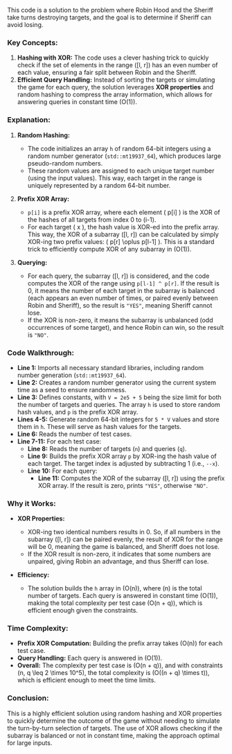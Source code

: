 This code is a solution to the problem where Robin Hood and the Sheriff take turns destroying targets, and the goal is to determine if Sheriff can avoid losing.

### Key Concepts:
1. **Hashing with XOR:** The code uses a clever hashing trick to quickly check if the set of elements in the range \([l, r]\) has an even number of each value, ensuring a fair split between Robin and the Sheriff.
2. **Efficient Query Handling:** Instead of sorting the targets or simulating the game for each query, the solution leverages **XOR properties** and random hashing to compress the array information, which allows for answering queries in constant time \(O(1)\).

### Explanation:

1. **Random Hashing:**
   - The code initializes an array `h` of random 64-bit integers using a random number generator (`std::mt19937_64`), which produces large pseudo-random numbers. 
   - These random values are assigned to each unique target number (using the input values). This way, each target in the range is uniquely represented by a random 64-bit number.

2. **Prefix XOR Array:**
   - `p[i]` is a prefix XOR array, where each element \( p[i] \) is the XOR of the hashes of all targets from index 0 to \(i-1\).
   - For each target \( x \), the hash value is XOR-ed into the prefix array. This way, the XOR of a subarray \([l, r]\) can be calculated by simply XOR-ing two prefix values: \( p[r] \oplus p[l-1] \). This is a standard trick to efficiently compute XOR of any subarray in \(O(1)\).

3. **Querying:**
   - For each query, the subarray \([l, r]\) is considered, and the code computes the XOR of the range using `p[l-1] ^ p[r]`. If the result is 0, it means the number of each target in the subarray is balanced (each appears an even number of times, or paired evenly between Robin and Sheriff), so the result is `"YES"`, meaning Sheriff cannot lose.
   - If the XOR is non-zero, it means the subarray is unbalanced (odd occurrences of some target), and hence Robin can win, so the result is `"NO"`.

### Code Walkthrough:
- **Line 1:** Imports all necessary standard libraries, including random number generation (`std::mt19937_64`).
- **Line 2:** Creates a random number generator using the current system time as a seed to ensure randomness.
- **Line 3:** Defines constants, with `V = 2e5 + 5` being the size limit for both the number of targets and queries. The array `h` is used to store random hash values, and `p` is the prefix XOR array.
- **Lines 4-5:** Generate random 64-bit integers for `5 * V` values and store them in `h`. These will serve as hash values for the targets.
- **Line 6:** Reads the number of test cases.
- **Line 7-11:** For each test case:
  - **Line 8:** Reads the number of targets (`n`) and queries (`q`).
  - **Line 9:** Builds the prefix XOR array `p` by XOR-ing the hash value of each target. The target index is adjusted by subtracting 1 (i.e., `--x`).
  - **Line 10:** For each query:
    - **Line 11:** Computes the XOR of the subarray \([l, r]\) using the prefix XOR array. If the result is zero, prints `"YES"`, otherwise `"NO"`.

### Why it Works:
- **XOR Properties:**
  - XOR-ing two identical numbers results in 0. So, if all numbers in the subarray \([l, r]\) can be paired evenly, the result of XOR for the range will be 0, meaning the game is balanced, and Sheriff does not lose.
  - If the XOR result is non-zero, it indicates that some numbers are unpaired, giving Robin an advantage, and thus Sheriff can lose.
  
- **Efficiency:**
  - The solution builds the `h` array in \(O(n)\), where \(n\) is the total number of targets. Each query is answered in constant time \(O(1)\), making the total complexity per test case \(O(n + q)\), which is efficient enough given the constraints.

### Time Complexity:
- **Prefix XOR Computation:** Building the prefix array takes \(O(n)\) for each test case.
- **Query Handling:** Each query is answered in \(O(1)\).
- **Overall:** The complexity per test case is \(O(n + q)\), and with constraints \(n, q \leq 2 \times 10^5\), the total complexity is \(O((n + q) \times t)\), which is efficient enough to meet the time limits.

### Conclusion:
This is a highly efficient solution using random hashing and XOR properties to quickly determine the outcome of the game without needing to simulate the turn-by-turn selection of targets. The use of XOR allows checking if the subarray is balanced or not in constant time, making the approach optimal for large inputs.